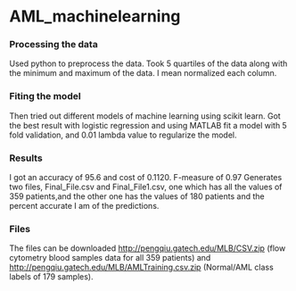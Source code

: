 # AML_machinelearning
### Processing the data
Used python to preprocess the data. Took 5 quartiles of the data along with the minimum and maximum of the data. I mean normalized each column.
### Fiting the model
Then tried out different models of machine learning using scikit learn.
Got the best result with logistic regression and using MATLAB fit a model with 5 fold validation, and 0.01 lambda value to regularize the model.
### Results
I got an accuracy of 95.6 and cost of 0.1120. F-measure of 0.97
Generates two files, Final_File.csv and Final_File1.csv, one which has all the values of 359 patients,and the other one has the values of 180 patients and the percent accurate I am of the predictions.
### Files
The files can be downloaded http://pengqiu.gatech.edu/MLB/CSV.zip (flow cytometry blood samples data for all 359 patients) and http://pengqiu.gatech.edu/MLB/AMLTraining.csv.zip (Normal/AML class labels of 179 samples).
